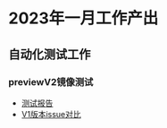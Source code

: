 # 2023年一月工作产出
## 自动化测试工作  
### previewV2镜像测试  
- [测试报告](https://github.com/brsf11/Tarsier-Internship/tree/main/Testing/openEuler-RISC-V-22.03-Preview-V2)  
- [V1版本issue对比](https://gitee.com/yunxiangluo/openeuler-riscv-2203-v2-test#v1%E7%BC%BA%E9%99%B7%E4%BF%AE%E5%A4%8D%E7%8A%B6%E6%80%81)  
